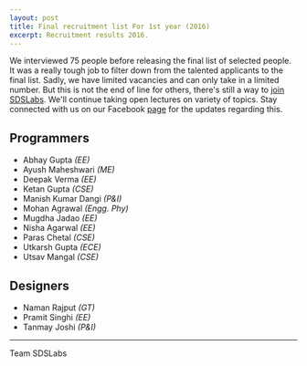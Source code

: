 ```yaml
---
layout: post
title: Final recruitment list For 1st year (2016)
excerpt: Recruitment results 2016.
---
```


We interviewed 75 people before releasing the final list of selected people. It was a really tough job to filter down from the talented applicants to the final list. Sadly, we have limited vacancies and can only take in a limited number. But this is not the end of line for others, there's still a way to [join SDSLabs](/2014/01/how-to-join-sdslabs/). We'll continue taking open lectures on variety of topics. Stay connected with us on our Facebook [page](http://facebook.com/sdslabs) for the updates regarding this.

## Programmers

* Abhay Gupta _(EE)_
* Ayush Maheshwari _(ME)_
* Deepak Verma _(EE)_
* Ketan Gupta _(CSE)_
* Manish Kumar Dangi _(P&I)_
* Mohan Agrawal _(Engg. Phy)_
* Mugdha Jadao _(EE)_
* Nisha Agarwal _(EE)_
* Paras Chetal _(CSE)_
* Utkarsh Gupta _(ECE)_
* Utsav Mangal _(CSE)_

## Designers

* Naman Rajput _(GT)_
* Pramit Singhi _(EE)_
* Tanmay Joshi _(P&I)_

---
Team SDSLabs

